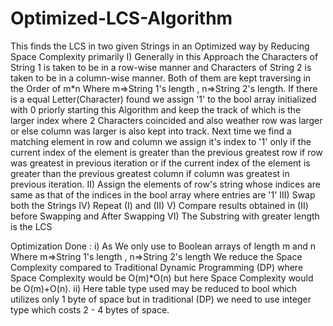 # Optimized-LCS-Algorithm
This finds the LCS in two given Strings in an Optimized way by Reducing Space Complexity primarily
I) Generally in this Approach the Characters of String 1 is taken to be in a row-wise manner and Characters of String 2 is taken to be in a column-wise manner.
Both of them are kept traversing in the Order of m*n Where m=>String 1's length , n=>String 2's length.
If there is a equal Letter(Character) found we assign '1' to the bool array initialized with 0 priorly
starting this Algorithm and keep the track of which is the larger index where 2 Characters coincided
and also weather row was larger or else column was larger is also kept into track. Next time we find 
a matching element in row and column we assign it's index to '1' only if the current index of the element
is greater than the previous greatest row if row was greatest in previous iteration or if the current
index of the element is greater than the previous greatest column if column was greatest in previous 
iteration.
II) Assign the elements of row's string whose indices are same as that of the indices in the bool array
where entries are '1'
III) Swap both the Strings
IV) Repeat (I) and (II)
V) Compare results obtained in (II) before Swapping and After Swapping
VI) The Substring with greater length is the LCS


Optimization Done : i) As We only use to Boolean arrays of length m and n Where m=>String 1's length , 
n=>String 2's length We reduce the Space Complexity compared to Traditional Dynamic Programming (DP)
where Space Complexity would be O(m)*O(n) but here Space Complexity would be O(m)+O(n).
ii) Here table type used may be reduced to bool which utilizes only 1 byte of space but in 
traditional (DP) we need to use integer type which costs 2 - 4 bytes of space.
